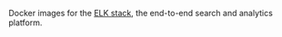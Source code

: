 Docker images for the [ELK stack](http://www.elasticsearch.org/overview/elkdownloads/), the end-to-end search and analytics platform.
